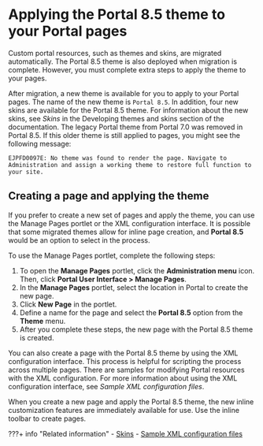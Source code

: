 # Applying the Portal 8.5 theme to your Portal pages

Custom portal resources, such as themes and skins, are migrated automatically. The Portal 8.5 theme is also deployed when migration is complete. However, you must complete extra steps to apply the theme to your pages.

After migration, a new theme is available for you to apply to your Portal pages. The name of the new theme is `Portal 8.5`. In addition, four new skins are available for the Portal 8.5 theme. For information about the new skins, see *Skins* in the Developing themes and skins section of the documentation. The legacy Portal theme from Portal 7.0 was removed in Portal 8.5. If this older theme is still applied to pages, you might see the following message:

```
EJPFD0097E: No theme was found to render the page. Navigate to Administration and assign a working theme to restore full function to your site.
```

## Creating a page and applying the theme

If you prefer to create a new set of pages and apply the theme, you can use the Manage Pages portlet or the XML configuration interface. It is possible that some migrated themes allow for inline page creation, and **Portal 8.5** would be an option to select in the process.

To use the Manage Pages portlet, complete the following steps:

1.  To open the **Manage Pages** portlet, click the **Administration menu** icon. Then, click **Portal User Interface > Manage Pages**.
2.  In the **Manage Pages** portlet, select the location in Portal to create the new page.
3.  Click **New Page** in the portlet.
4.  Define a name for the page and select the **Portal 8.5** option from the **Theme** menu.
5.  After you complete these steps, the new page with the Portal 8.5 theme is created.

You can also create a page with the Portal 8.5 theme by using the XML configuration interface. This process is helpful for scripting the process across multiple pages. There are samples for modifying Portal resources with the XML configuration. For more information about using the XML configuration interface, see *Sample XML configuration files*.

When you create a new page and apply the Portal 8.5 theme, the new inline customization features are immediately available for use. Use the inline toolbar to create pages.


???+ info "Related information" 
    -   [Skins](../../../../../../build_sites/themes_skins/customizing_theme/skins/index.md)
    -   [Sample XML configuration files](../../../../../../deployment/manage/portal_admin_tools/xml_config_interface/xml_config_ref/admxmsmp.md)

